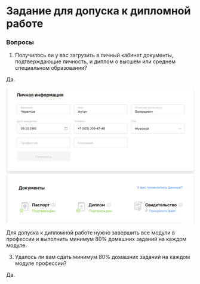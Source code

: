 # Задание для допуска к дипломной работе

### Вопросы
1. Получилось ли у вас загрузить в личный кабинет документы, подтверждающие личность, и диплом о высшем или среднем специальном образовании?

Да.

![Скриншот-1](https://github.com/BadaBo0m/diplom/blob/main/images/1.png)

Для допуска к дипломной работе нужно завершить все модули в профессии и выполнить минимум 80% домашних заданий на каждом модуле.

3. Удалось ли вам сдать минимум 80% домашних заданий на каждом модуле профессии?

Да.

